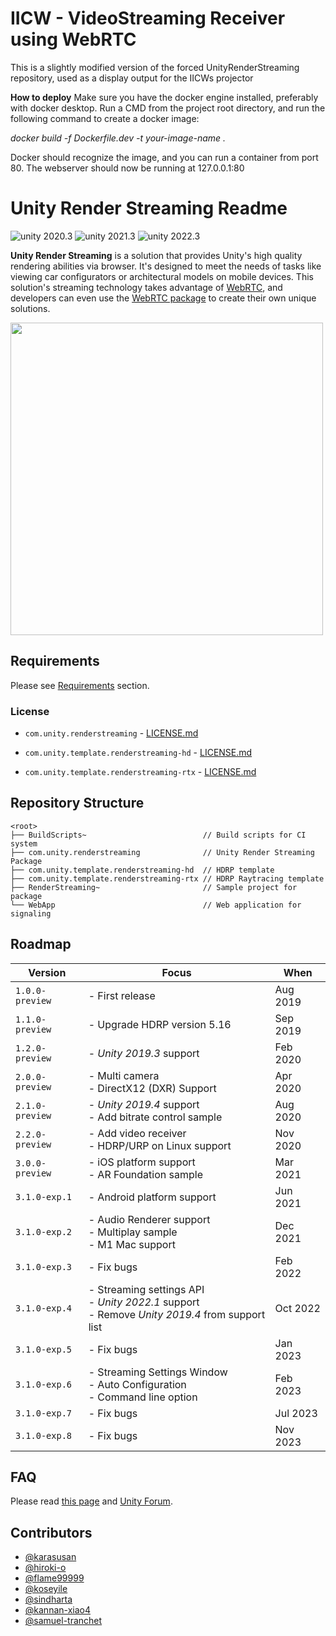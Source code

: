 # IICW - VideoStreaming Receiver using WebRTC
This is a slightly modified version of the forced UnityRenderStreaming repository, used as a display output for the IICWs projector

**How to deploy**
Make sure you have the docker engine installed, preferably with docker desktop. Run a CMD from the project root directory, and run the following command to create a docker image:

_docker build -f Dockerfile.dev -t your-image-name ._

Docker should recognize the image, and you can run a container from port 80. The webserver should now be running at 127.0.0.1:80


# Unity Render Streaming Readme

<img src="https://img.shields.io/badge/unity-2020.3-green.svg?style=flat-square" alt="unity 2020.3">
<img src="https://img.shields.io/badge/unity-2021.3-green.svg?style=flat-square" alt="unity 2021.3">
<img src="https://img.shields.io/badge/unity-2022.2-green.svg?style=flat-square" alt="unity 2022.3">

**Unity Render Streaming** is a solution that provides Unity's high quality rendering abilities via browser. It's designed to meet the needs of tasks like viewing car configurators or architectural models on mobile devices.
This solution's streaming technology takes advantage of [WebRTC](https://webrtc.org/), and developers can even use the [WebRTC package](https://docs.unity3d.com/Packages/com.unity.webrtc@latest) to create their own unique solutions.

<img src="com.unity.renderstreaming/Documentation~/images/browser_hdrpscene.png" width=500 align=center>

## Requirements

Please see [Requirements](com.unity.renderstreaming/Documentation~/index.md#requirements) section.

### License

- `com.unity.renderstreaming` -  [LICENSE.md](com.unity.renderstreaming/LICENSE.md)

- `com.unity.template.renderstreaming-hd` -  [LICENSE.md](com.unity.template.renderstreaming-hd/Packages/com.unity.template.renderstreaming-hd/LICENSE.md)

- `com.unity.template.renderstreaming-rtx` -  [LICENSE.md](com.unity.template.renderstreaming-rtx/Packages/com.unity.template.renderstreaming-rtx/LICENSE.md)

## Repository Structure

```
<root>
├── BuildScripts~                          // Build scripts for CI system
├── com.unity.renderstreaming              // Unity Render Streaming Package
├── com.unity.template.renderstreaming-hd  // HDRP template
├── com.unity.template.renderstreaming-rtx // HDRP Raytracing template
├── RenderStreaming~                       // Sample project for package
└── WebApp                                 // Web application for signaling
```

## Roadmap

| Version | Focus | When |
| ------- | ----- | ----- |
| `1.0.0-preview` | - First release | Aug 2019 |
| `1.1.0-preview` | - Upgrade HDRP version 5.16 | Sep 2019 |
| `1.2.0-preview` | - *Unity 2019.3* support | Feb 2020 |
| `2.0.0-preview` | - Multi camera <br/>- DirectX12 (DXR) Support | Apr 2020 |
| `2.1.0-preview` | - *Unity 2019.4* support <br/>- Add bitrate control sample | Aug 2020 |
| `2.2.0-preview` | - Add video receiver <br/>- HDRP/URP on Linux support | Nov 2020 |
| `3.0.0-preview` | - iOS platform support <br/>- AR Foundation sample | Mar 2021 |
| `3.1.0-exp.1` | - Android platform support | Jun 2021 |
| `3.1.0-exp.2` | - Audio Renderer support <br/> - Multiplay sample <br/> - M1 Mac support | Dec 2021 |
| `3.1.0-exp.3` | - Fix bugs | Feb 2022 |
| `3.1.0-exp.4` | - Streaming settings API <br/> - *Unity 2022.1* support <br/> - Remove *Unity 2019.4* from support list | Oct 2022 |
| `3.1.0-exp.5` | - Fix bugs | Jan 2023 |
| `3.1.0-exp.6` | - Streaming Settings Window <br/> - Auto Configuration <br/> - Command line option | Feb 2023 |
| `3.1.0-exp.7` | - Fix bugs | Jul 2023 |
| `3.1.0-exp.8` | - Fix bugs | Nov 2023 |

## FAQ

Please read [this page](com.unity.renderstreaming/Documentation~/faq.md) and [Unity Forum](https://forum.unity.com/forums/unity-render-streaming.413/).

## Contributors

- [@karasusan](https://github.com/karasusan)
- [@hiroki-o](https://github.com/hiroki-o)
- [@flame99999](https://github.com/flame99999)
- [@koseyile](https://github.com/koseyile)
- [@sindharta](https://github.com/sindharta)
- [@kannan-xiao4](https://github.com/kannan-xiao4)
- [@samuel-tranchet](https://github.com/samuel-tranchet)
